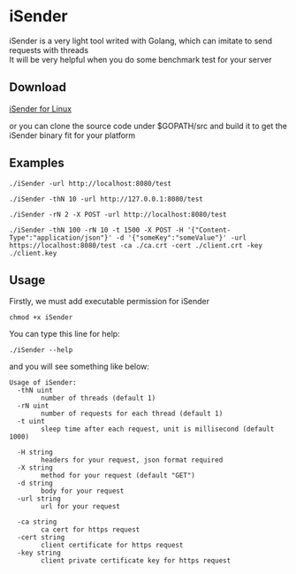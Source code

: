 # iSender
iSender is a very light tool writed with Golang, which can imitate to send requests with threads<br>
It will be very helpful when you do some benchmark test for your server

## Download
[iSender for Linux](./bin/linux/iSender)<br>

or you can clone the source code under $GOPATH/src and build it to get the iSender binary fit for your platform

## Examples
```
./iSender -url http://localhost:8080/test
```
```
./iSender -thN 10 -url http://127.0.0.1:8080/test
```
```
./iSender -rN 2 -X POST -url http://localhost:8080/test
```
```
./iSender -thN 100 -rN 10 -t 1500 -X POST -H '{"Content-Type":"application/json"}' -d '{"someKey":"someValue"}' -url https://localhost:8080/test -ca ./ca.crt -cert ./client.crt -key ./client.key
```

## Usage
Firstly, we must add executable permission for iSender
```
chmod +x iSender
```
You can type this line for help:
```
./iSender --help
```
and you will see something like below:
```
Usage of iSender:
  -thN uint
     	number of threads (default 1)
  -rN uint
    	number of requests for each thread (default 1)
  -t uint
    	sleep time after each request, unit is millisecond (default 1000)

  -H string
    	headers for your request, json format required
  -X string
    	method for your request (default "GET")
  -d string
    	body for your request
  -url string
    	url for your request

  -ca string
    	ca cert for https request
  -cert string
    	client certificate for https request
  -key string
    	client private certificate key for https request
```
